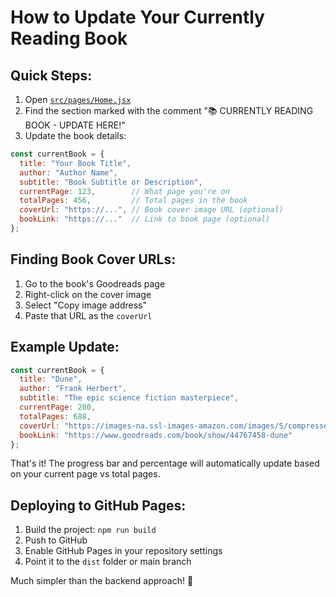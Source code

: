 # How to Update Your Currently Reading Book

## Quick Steps:

1. Open [`src/pages/Home.jsx`](src/pages/Home.jsx)
2. Find the section marked with the comment "📚 CURRENTLY READING BOOK - UPDATE HERE!"
3. Update the book details:

```javascript
const currentBook = {
  title: "Your Book Title",
  author: "Author Name", 
  subtitle: "Book Subtitle or Description",
  currentPage: 123,        // What page you're on
  totalPages: 456,         // Total pages in the book
  coverUrl: "https://...", // Book cover image URL (optional)
  bookLink: "https://..."  // Link to book page (optional)
};
```

## Finding Book Cover URLs:

1. Go to the book's Goodreads page
2. Right-click on the cover image
3. Select "Copy image address"
4. Paste that URL as the `coverUrl`

## Example Update:

```javascript
const currentBook = {
  title: "Dune", 
  author: "Frank Herbert",
  subtitle: "The epic science fiction masterpiece",
  currentPage: 200,
  totalPages: 688,
  coverUrl: "https://images-na.ssl-images-amazon.com/images/S/compressed.photo.goodreads.com/books/1555447414i/44767458.jpg",
  bookLink: "https://www.goodreads.com/book/show/44767458-dune"
};
```

That's it! The progress bar and percentage will automatically update based on your current page vs total pages.

## Deploying to GitHub Pages:

1. Build the project: `npm run build`
2. Push to GitHub
3. Enable GitHub Pages in your repository settings
4. Point it to the `dist` folder or main branch

Much simpler than the backend approach! 🎉
